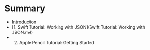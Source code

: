 # Summary

* [Introduction](README.md)
* [1. Swift Tutorial: Working with JSON](Swift Tutorial: Working with JSON.md)
* 2. Apple Pencil Tutorial: Getting Started

